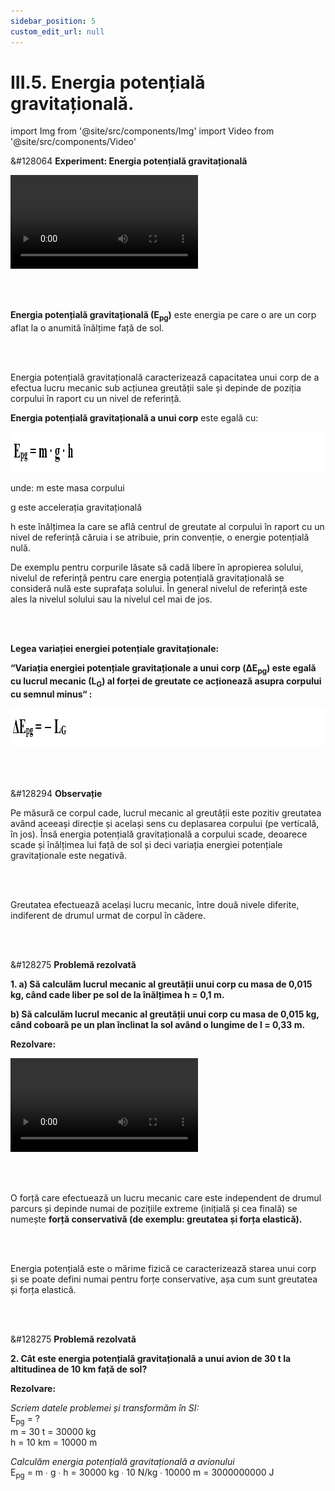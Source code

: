 ```yaml
---
sidebar_position: 5
custom_edit_url: null
---
```


# III.5. Energia potențială gravitațională.



import Img from '@site/src/components/Img'
import Video from '@site/src/components/Video'





<div class="alert alert--success" role="alert">

&#128064 **Experiment: Energia potențială gravitațională**



<Video src="https://www.youtube.com/embed/rjQF8sOfVTM" />




**Materiale necesare:**   
Vas cu făină, două bile de mase diferite.

<br></br>


**Descrierea experimentului:**
- Ridică o bilă la o anumită înălțime și las-o să cadă liber.
- Ce observi ?
  > Bila aflată la o anumită înălțime, lăsată liberă cade.


**Corpurile aflate la o anumită înălțime efectuează lucru mecanic atunci când cad, datorită atracției gravitaționale a Pământului. Deci au energie, numită energie potențială gravitațională (de la cuvântul latinesc “potens“ care înseamnă “capabil de ceva“).**


- Lasă să cadă de la aceeași înălțime două bile de mase diferite în vasul cu făină.
- Cum sunt urmele lăsate de ele ?
  > Bila mai grea lasă o urmă mult mai adâncă decât bila ușoară.



**Energia potențială gravitațională a unui corp depinde direct proporțional de masa corpului.**


- Lasă să cadă de la înălțimi diferite aceeaşi bilă, în vasul cu făină.
- Cum sunt urmele lăsate de bilă în cele 2 cazuri ?
  > Bila care cade de la o înălțime mai mare lasă o urmă mai adâncă decât bila care cade de la o înălțime mai mică.


**Energia potențială gravitațională a unui corp depinde de înălțimea la care se află corpul față de sol sau față de un alt nivel de referință.**






</div>



<br></br>


<div class="alert alert--primary" role="alert">


**Energia potențială gravitațională (E<sub>pg</sub>)** este energia pe care o are un corp aflat la o anumită înălțime față de sol.



</div>



<br></br>


<div class="alert alert--primary" role="alert">


Energia potențială gravitațională caracterizează capacitatea unui corp de a efectua lucru mecanic sub acțiunea greutății sale și depinde de poziția corpului în raport cu un nivel de referință.

**Energia potențială gravitațională a unui corp** este egală cu:


<Img className="img-responsive4" src="fizica/clasa7/capitolul3/3_5_Poza0_FormulaEnergieiPotentialeGravitationale_vers3.png" width="1000" height="64" />



unde: m este masa corpului

g este accelerația gravitațională

h este înălțimea la care se află centrul de greutate al corpului în raport cu un nivel de referință căruia i se atribuie, prin convenție, o energie potențială nulă.




De exemplu pentru corpurile lăsate să cadă libere în apropierea solului, nivelul de referință pentru care energia potențială gravitațională se consideră nulă este suprafața solului. În general nivelul de referință este ales la nivelul solului sau la nivelul cel mai de jos.



</div>


<br></br>


<div class="alert alert--primary" role="alert">



**Legea variației energiei potențiale gravitaționale:**

**“Variația energiei potențiale gravitaționale a unui corp (ΔE<sub>pg</sub>) este egală cu lucrul mecanic (L<sub>G</sub>) al forței de greutate ce acționează asupra corpului cu semnul minus“ :**


<Img className="img-responsive4" src="fizica/clasa7/capitolul3/3_5_Poza0bis_LegeaVariatieiEnergieiPotentialeGravitationale_vers3.png" width="1000" height="63" />




</div>




<br></br>



<div class="alert alert--secondary" role="alert">

&#128294 **Observație**

Pe măsură ce corpul cade, lucrul mecanic al greutății este pozitiv greutatea având aceeași direcție și același sens cu deplasarea corpului (pe verticală, în jos). Însă energia potențială gravitațională a corpului scade, deoarece scade și înălțimea lui față de sol și deci variația energiei potențiale gravitaționale este negativă.


</div>

<br></br>


<div class="alert alert--primary" role="alert">


Greutatea efectuează același lucru mecanic, între două nivele diferite, indiferent de drumul urmat de corpul în cădere.



</div>


<br></br>


<div class="alert alert--warning" role="alert">

&#128275 **Problemă rezolvată**



**1. a) Să calculăm lucrul mecanic al greutății unui corp cu masa de 0,015 kg, când cade liber pe sol de la înălțimea h = 0,1 m.**

**b) Să calculăm lucrul mecanic al greutății unui corp cu masa de 0,015 kg, când coboară pe un plan înclinat la sol având o lungime de l = 0,33 m.**


**Rezolvare:**


<Video src="https://www.youtube.com/embed/gMJlyc8HMCc" />

<br></br>


a)  L<sub>G</sub> = G ∙ h = m ∙ g ∙ h = 0,015 kg ∙ 10 N/kg ∙ 0,1 m = 0,015 J

b) Când corpul coboară pe un plan înclinat, forța care efectuează lucru mecanic este greutatea tangențială, G<sub>t</sub> și parcurge o distanță egală cu lungimea ( l ) a planului înclinat.

<Img className="img-responsive4" src="fizica/clasa7/capitolul3/3_5_Poza1_Calcul_ProblemaModel7_vers5.png" width="1000" height="161" />


<br></br>
<br></br>

- Indiferent de drumul urmat de corp, lucrul mecanic al greutății este același. Deci, greutatea este o forță conservativă.

<Img className="img-responsive4" src="fizica/clasa7/capitolul3/3_5_Poza2_ReprezentareGraficaForte_ProblemaModel7_vers3.png" width="1000" height="305" />






</div>




<br></br>



<div class="alert alert--primary" role="alert">


O forță care efectuează un lucru mecanic care este independent de drumul parcurs și depinde numai de pozițiile extreme (inițială și cea finală) se numește **forță conservativă (de exemplu: greutatea și forța elastică).**


</div>




<br></br>





<div class="alert alert--primary" role="alert">

Energia potențială este o mărime fizică ce caracterizează starea unui corp și se poate defini numai pentru forțe conservative, așa cum sunt greutatea și forța elastică.


</div>




<br></br>



<div class="alert alert--warning" role="alert">

&#128275 **Problemă rezolvată**

**2. Cât este energia potențială gravitațională a unui avion de 30 t la altitudinea de 10 km față de sol?**


**Rezolvare:**

_Scriem datele problemei și transformăm în SI:_   
E<sub>pg</sub> = ?    
m = 30 t = 30000 kg     
h  = 10 km = 10000 m


_Calculăm energia potențială gravitațională a avionului_   
E<sub>pg</sub> = m ∙ g ∙ h = 30000 kg ∙ 10 N/kg ∙ 10000 m = 3000000000 J


</div>
